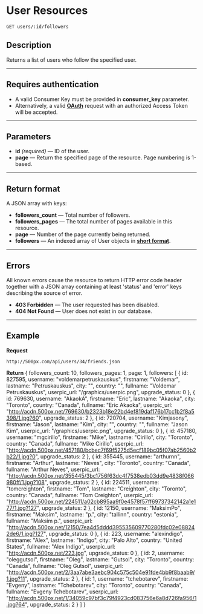 # User Resources

    GET users/:id/followers

## Description
Returns a list of users who follow the specified user.

***

## Requires authentication
* A valid Consumer Key must be provided in **consumer_key** parameter.
* Alternatively, a valid **[OAuth][]** request with an authorized Access Token will be accepted.

***

## Parameters

- **id** _(required)_ — ID of the user.
- **page** — Return the specified page of the resource. Page numbering is 1-based.

***

## Return format
A JSON array with keys:

- **followers_count** — Total number of followers.
- **followers_pages** — The total number of pages available in this resource.
- **page** — Number of the page currently being returned.
- **followers** — An indexed array of User objects in **[short format][]**.

***

## Errors
All known errors cause the resource to return HTTP error code header together with a JSON array containing at least 'status' and 'error' keys describing the source of error.

- **403 Forbidden** — The user requested has been disabled.
- **404 Not Found** — User does not exist in our database.

***

## Example
**Request**

    http://500px.com/api/users/34/friends.json

**Return**
    {
        followers_count: 10,
        followers_pages: 1,
        page: 1,
        followers: [
            {
                id: 827595,
                username: "voldemarpetruskauskus",
                firstname: "Voldemar",
                lastname: "Petruskauskus",
                city: "",
                country: "",
                fullname: "Voldemar Petruskauskus",
                userpic_url: "/graphics/userpic.png",
                upgrade_status: 0
            },
            {
                id: 769630,
                username: "AkaokA",
                firstname: "Eric",
                lastname: "Akaoka",
                city: "Toronto",
                country: "Canada",
                fullname: "Eric Akaoka",
                userpic_url: "http://acdn.500px.net/769630/b2323b18e22bd4ef819daf176b17cc1b2f8a5398/1.jpg?60",
                upgrade_status: 2
            },
            {
                id: 720704,
                username: "Kimjasony",
                firstname: "Jason",
                lastname: "Kim",
                city: "",
                country: "",
                fullname: "Jason Kim",
                userpic_url: "/graphics/userpic.png",
                upgrade_status: 0
            },
            {
                id: 457180,
                username: "mgcirillo",
                firstname: "Mike",
                lastname: "Cirillo",
                city: "Toronto",
                country: "Canada",
                fullname: "Mike Cirillo",
                userpic_url: "http://acdn.500px.net/457180/bcbec7f69f5275d5ecf189bc05f07ab2560b2b22/1.jpg?0",
                upgrade_status: 2
            },
            {
                id: 355445,
                username: "arthurnn",
                firstname: "Arthur",
                lastname: "Neves",
                city: "Toronto",
                country: "Canada",
                fullname: "Arthur Neves",
                userpic_url: "http://acdn.500px.net/355445/3bc1756f63dc4f7538edb03dd9e4838f066980ff/1.jpg?108",
                upgrade_status: 2
            },
            {
                id: 224511,
                username: "tomcreighton",
                firstname: "Tom",
                lastname: "Creighton",
                city: "Toronto",
                country: "Canada",
                fullname: "Tom Creighton",
                userpic_url: "http://acdn.500px.net/224511/a02cb895aa9f0e4578f57ff69737342142a1e177/1.jpg?127",
                upgrade_status: 2
            },
            {
                id: 12150,
                username: "MaksimPo",
                firstname: "Maksim",
                lastname: "p.",
                city: "tallinn",
                country: "estonia",
                fullname: "Maksim p.",
                userpic_url: "http://acdn.500px.net/12150/7ea4d5dddd395535609770280fdc02e088242de6/1.jpg?127",
                upgrade_status: 0
            },
            {
                id: 223,
                username: "alexindigo",
                firstname: "Alex",
                lastname: "Indigo",
                city: "Palo Alto",
                country: "United States",
                fullname: "Alex Indigo",
                userpic_url: "http://acdn.500px.net/223.jpg",
                upgrade_status: 0
            },
            {
                id: 2,
                username: "oleggutsol",
                firstname: "Oleg",
                lastname: "Gutsol",
                city: "Toronto",
                country: "Canada",
                fullname: "Oleg Gutsol",
                userpic_url: "http://acdn.500px.net/2/3aa7abe3aebc904c575c504e91fde4bb9f8baab9/1.jpg?11",
                upgrade_status: 2
            },
            {
                id: 1,
                username: "tchebotarev",
                firstname: "Evgeny",
                lastname: "Tchebotarev",
                city: "Toronto",
                country: "Canada",
                fullname: "Evgeny Tchebotarev",
                userpic_url: "http://acdn.500px.net/1/34059c97bf3c79f4923cd083756e6a8d726fa956/1.jpg?64",
                upgrade_status: 2
            }
        ]
    }

[OAuth]: https://github.com/500px/api-documentation/tree/master/authentication
[short format]: https://github.com/500px/api-documentation/blob/master/basics/formats_and_terms.md#short-format-1